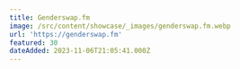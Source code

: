 ```yaml
---
title: Genderswap.fm
image: /src/content/showcase/_images/genderswap.fm.webp
url: 'https://genderswap.fm'
featured: 30
dateAdded: 2023-11-06T21:05:41.000Z
---
```


